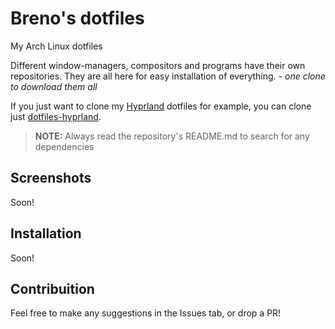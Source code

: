 # Breno's dotfiles

My Arch Linux dotfiles

Different window-managers, compositors and programs have their own repositories.
They are all here for easy installation of everything. *- one clone to download them all*

If you just want to clone my [Hyprland](https://github.com/hyprwm/Hyprland) dotfiles for example, you can clone just [dotfiles-hyprland](https://github.com/m-breno/dotfiles-hyprland).
> **NOTE:** Always read the repository's README.md to search for any dependencies

## Screenshots
Soon!

## Installation
Soon!

## Contribuition
Feel free to make any suggestions in the Issues tab, or drop a PR!
